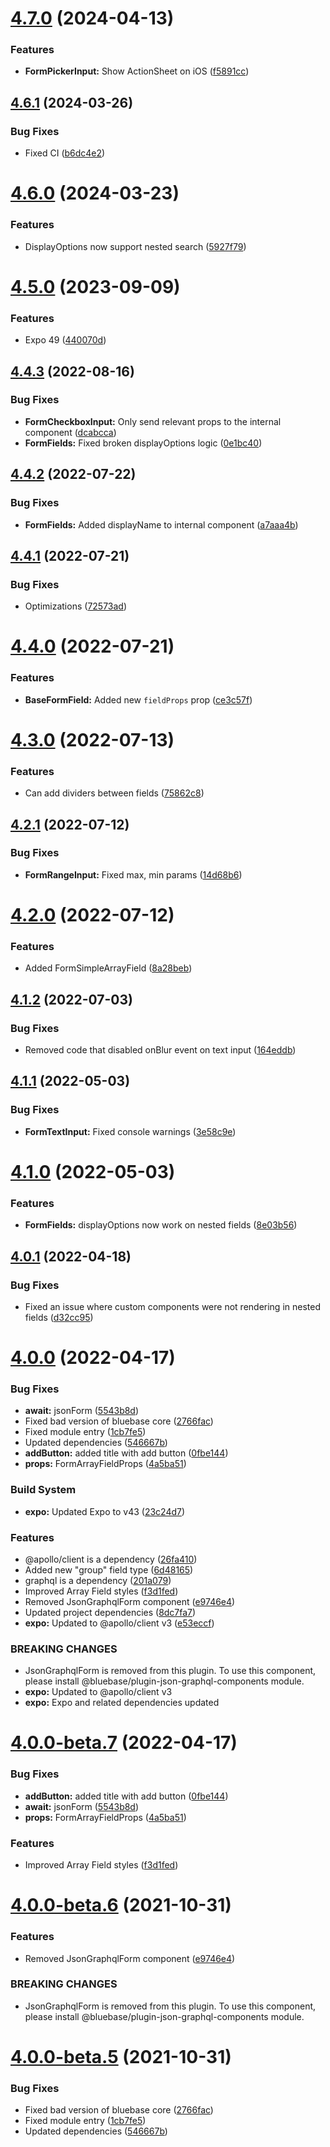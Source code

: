 # [4.7.0](https://github.com/BlueBaseJS/plugin-json-schema-components/compare/v4.6.1...v4.7.0) (2024-04-13)

### Features

*   **FormPickerInput:** Show ActionSheet on iOS ([f5891cc](https://github.com/BlueBaseJS/plugin-json-schema-components/commit/f5891cc381d5a4a6c41b24a7518fc6043dcb81aa))

## [4.6.1](https://github.com/BlueBaseJS/plugin-json-schema-components/compare/v4.6.0...v4.6.1) (2024-03-26)

### Bug Fixes

*   Fixed CI ([b6dc4e2](https://github.com/BlueBaseJS/plugin-json-schema-components/commit/b6dc4e2042a0aae61eb52c53bebef8a64d3d10fe))

# [4.6.0](https://github.com/BlueBaseJS/plugin-json-schema-components/compare/v4.5.0...v4.6.0) (2024-03-23)

### Features

*   DisplayOptions now support nested search ([5927f79](https://github.com/BlueBaseJS/plugin-json-schema-components/commit/5927f7989035a090b5e6d68326a44714f5a72d32))

# [4.5.0](https://github.com/BlueBaseJS/plugin-json-schema-components/compare/v4.4.3...v4.5.0) (2023-09-09)

### Features

*   Expo 49 ([440070d](https://github.com/BlueBaseJS/plugin-json-schema-components/commit/440070df08974dd75cefe64b7cd8745b5273c5ad))

## [4.4.3](https://github.com/BlueBaseJS/plugin-json-schema-components/compare/v4.4.2...v4.4.3) (2022-08-16)

### Bug Fixes

*   **FormCheckboxInput:** Only send relevant props to the internal component ([dcabcca](https://github.com/BlueBaseJS/plugin-json-schema-components/commit/dcabcca0f789aff997b0ce00b8a98b45c2a53d41))
*   **FormFields:** Fixed broken displayOptions logic ([0e1bc40](https://github.com/BlueBaseJS/plugin-json-schema-components/commit/0e1bc40cf4d329a44ef7bcaff0983e4fa6e08836))

## [4.4.2](https://github.com/BlueBaseJS/plugin-json-schema-components/compare/v4.4.1...v4.4.2) (2022-07-22)

### Bug Fixes

*   **FormFields:** Added displayName to internal component ([a7aaa4b](https://github.com/BlueBaseJS/plugin-json-schema-components/commit/a7aaa4b275a28fed9e01be8437189329f9ac2463))

## [4.4.1](https://github.com/BlueBaseJS/plugin-json-schema-components/compare/v4.4.0...v4.4.1) (2022-07-21)

### Bug Fixes

*   Optimizations ([72573ad](https://github.com/BlueBaseJS/plugin-json-schema-components/commit/72573ad4ba8f2f2da5a1737b0cbf2c2a9b006b7e))

# [4.4.0](https://github.com/BlueBaseJS/plugin-json-schema-components/compare/v4.3.0...v4.4.0) (2022-07-21)

### Features

*   **BaseFormField:** Added new `fieldProps` prop ([ce3c57f](https://github.com/BlueBaseJS/plugin-json-schema-components/commit/ce3c57f32dd6b6f80208cadeea8c7a82c3c0bd96))

# [4.3.0](https://github.com/BlueBaseJS/plugin-json-schema-components/compare/v4.2.1...v4.3.0) (2022-07-13)

### Features

*   Can add dividers between fields ([75862c8](https://github.com/BlueBaseJS/plugin-json-schema-components/commit/75862c8218203d6e93ef5afe7b1b8dee5a4e4eed))

## [4.2.1](https://github.com/BlueBaseJS/plugin-json-schema-components/compare/v4.2.0...v4.2.1) (2022-07-12)

### Bug Fixes

*   **FormRangeInput:** Fixed max, min params ([14d68b6](https://github.com/BlueBaseJS/plugin-json-schema-components/commit/14d68b6424d0f357e16e0b8d7f515ae6311bbd82))

# [4.2.0](https://github.com/BlueBaseJS/plugin-json-schema-components/compare/v4.1.2...v4.2.0) (2022-07-12)

### Features

*   Added FormSimpleArrayField ([8a28beb](https://github.com/BlueBaseJS/plugin-json-schema-components/commit/8a28beb3cf6b1768dd117e8c7381f6189b6f46cc))

## [4.1.2](https://github.com/BlueBaseJS/plugin-json-schema-components/compare/v4.1.1...v4.1.2) (2022-07-03)

### Bug Fixes

*   Removed code that disabled onBlur event on text input ([164eddb](https://github.com/BlueBaseJS/plugin-json-schema-components/commit/164eddb52eb8ae3484d5f51dd4bf92d67815a3b0))

## [4.1.1](https://github.com/BlueBaseJS/plugin-json-schema-components/compare/v4.1.0...v4.1.1) (2022-05-03)

### Bug Fixes

*   **FormTextInput:** Fixed console warnings ([3e58c9e](https://github.com/BlueBaseJS/plugin-json-schema-components/commit/3e58c9ec51907c9fbaa8a695e2f1a64e2e730b71))

# [4.1.0](https://github.com/BlueBaseJS/plugin-json-schema-components/compare/v4.0.1...v4.1.0) (2022-05-03)

### Features

*   **FormFields:** displayOptions now work on nested fields ([8e03b56](https://github.com/BlueBaseJS/plugin-json-schema-components/commit/8e03b56d431749577ce6cf77f19e8e28c18fea7f))

## [4.0.1](https://github.com/BlueBaseJS/plugin-json-schema-components/compare/v4.0.0...v4.0.1) (2022-04-18)

### Bug Fixes

*   Fixed an issue where custom components were not rendering in nested fields ([d32cc95](https://github.com/BlueBaseJS/plugin-json-schema-components/commit/d32cc950b9cd3ffd5269d1b70124170ab8a7b7e5))

# [4.0.0](https://github.com/BlueBaseJS/plugin-json-schema-components/compare/v3.3.0...v4.0.0) (2022-04-17)

### Bug Fixes

*   **await:** jsonForm ([5543b8d](https://github.com/BlueBaseJS/plugin-json-schema-components/commit/5543b8d381a0a38038b7ca57d3bce52ff9063452))
*   Fixed bad version of bluebase core ([2766fac](https://github.com/BlueBaseJS/plugin-json-schema-components/commit/2766facab580cc411787908c9330bf08dfa155ab))
*   Fixed module entry ([1cb7fe5](https://github.com/BlueBaseJS/plugin-json-schema-components/commit/1cb7fe5e199259387bf23a54a34c69cd2cab8cb9))
*   Updated dependencies ([546667b](https://github.com/BlueBaseJS/plugin-json-schema-components/commit/546667be65f02f41a1c08c1c446620b6389c758e))
*   **addButton:** added title with add button ([0fbe144](https://github.com/BlueBaseJS/plugin-json-schema-components/commit/0fbe144d06f461d9445badc5d9b7369a971443c1))
*   **props:** FormArrayFieldProps ([4a5ba51](https://github.com/BlueBaseJS/plugin-json-schema-components/commit/4a5ba51e96db585f75c251afe5a8ece955891ffd))

### Build System

*   **expo:** Updated Expo to v43 ([23c24d7](https://github.com/BlueBaseJS/plugin-json-schema-components/commit/23c24d76342874195b5989b172113c0d8425846d))

### Features

*   @apollo/client is a dependency ([26fa410](https://github.com/BlueBaseJS/plugin-json-schema-components/commit/26fa4105085f94f431d55ade7f10248e587128ef))
*   Added new "group" field type ([6d48165](https://github.com/BlueBaseJS/plugin-json-schema-components/commit/6d4816591e518068d5ab36934c393e07e19c1e07))
*   graphql is a dependency ([201a079](https://github.com/BlueBaseJS/plugin-json-schema-components/commit/201a079242c1a1dd6a5e1fc78db44bc63f9ae12e))
*   Improved Array Field styles ([f3d1fed](https://github.com/BlueBaseJS/plugin-json-schema-components/commit/f3d1fede1b4a16317b8a2a2deb719dff19ca3a32))
*   Removed JsonGraphqlForm component ([e9746e4](https://github.com/BlueBaseJS/plugin-json-schema-components/commit/e9746e4248cb6664fb419cacd68b18f44d3aad75))
*   Updated project dependencies ([8dc7fa7](https://github.com/BlueBaseJS/plugin-json-schema-components/commit/8dc7fa7c88d1e7a8199afe749d664fdf3dd1e05d))
*   **expo:** Updated to @apollo/client v3 ([e53eccf](https://github.com/BlueBaseJS/plugin-json-schema-components/commit/e53eccf309c0946f18a57375196162b284f17e0b))

### BREAKING CHANGES

*   JsonGraphqlForm is removed from this plugin. To use this component, please install @bluebase/plugin-json-graphql-components module.
*   **expo:** Updated to @apollo/client v3
*   **expo:** Expo and related dependencies updated

# [4.0.0-beta.7](https://github.com/BlueBaseJS/plugin-json-schema-components/compare/v4.0.0-beta.6...v4.0.0-beta.7) (2022-04-17)

### Bug Fixes

*   **addButton:** added title with add button ([0fbe144](https://github.com/BlueBaseJS/plugin-json-schema-components/commit/0fbe144d06f461d9445badc5d9b7369a971443c1))
*   **await:** jsonForm ([5543b8d](https://github.com/BlueBaseJS/plugin-json-schema-components/commit/5543b8d381a0a38038b7ca57d3bce52ff9063452))
*   **props:** FormArrayFieldProps ([4a5ba51](https://github.com/BlueBaseJS/plugin-json-schema-components/commit/4a5ba51e96db585f75c251afe5a8ece955891ffd))

### Features

*   Improved Array Field styles ([f3d1fed](https://github.com/BlueBaseJS/plugin-json-schema-components/commit/f3d1fede1b4a16317b8a2a2deb719dff19ca3a32))

# [4.0.0-beta.6](https://github.com/BlueBaseJS/plugin-json-schema-components/compare/v4.0.0-beta.5...v4.0.0-beta.6) (2021-10-31)

### Features

*   Removed JsonGraphqlForm component ([e9746e4](https://github.com/BlueBaseJS/plugin-json-schema-components/commit/e9746e4248cb6664fb419cacd68b18f44d3aad75))

### BREAKING CHANGES

*   JsonGraphqlForm is removed from this plugin. To use this component, please install @bluebase/plugin-json-graphql-components module.

# [4.0.0-beta.5](https://github.com/BlueBaseJS/plugin-json-schema-components/compare/v4.0.0-beta.4...v4.0.0-beta.5) (2021-10-31)

### Bug Fixes

*   Fixed bad version of bluebase core ([2766fac](https://github.com/BlueBaseJS/plugin-json-schema-components/commit/2766facab580cc411787908c9330bf08dfa155ab))
*   Fixed module entry ([1cb7fe5](https://github.com/BlueBaseJS/plugin-json-schema-components/commit/1cb7fe5e199259387bf23a54a34c69cd2cab8cb9))
*   Updated dependencies ([546667b](https://github.com/BlueBaseJS/plugin-json-schema-components/commit/546667be65f02f41a1c08c1c446620b6389c758e))
